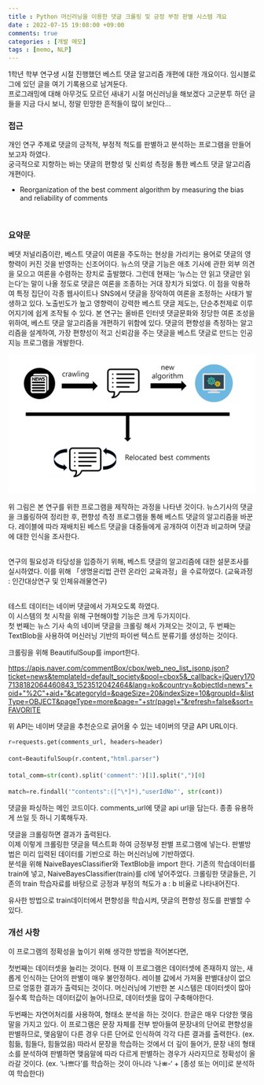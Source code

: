 ```yaml
---
title : Python 머신러닝을 이용한 댓글 크롤링 및 긍정 부정 판별 시스템 개요
date : 2022-07-15 19:08:00 +09:00
comments: true
categories : [개발 메모]
tags : [memo, NLP]
---
```

1학년 학부 연구생 시절 진행했던 베스트 댓글 알고리즘 개편에 대한 개요이다. 임시블로그에 있던 글을 여기 기록용으로 남겨둔다.  
프로그래밍에 대해 아무것도 모르던 새내기 시절 머신러닝을 해보겠다 고군분투 하던 글 들을 지금 다시 보니, 정말 민망한 흔적들이 많이 보인다...
<br/>

### 접근
개인 연구 주제로 댓글의 긍적적, 부정적 척도를 판별하고 분석하는 프로그램을 만들어보고자 하였다.  
궁극적으로 지향하는 바는 댓글의 편향성 및 신뢰성 측정을 통한 베스트 댓글 알고리즘 개편이다.  

* Reorganization of the best comment algorithm by measuring the bias and reliability of comments  
<br/>


### 요약문

베댓 저널리즘이란, 베스트 댓글이 여론을 주도하는 현상을 가리키는 용어로 댓글의 영향력이 커진 것을 반영하는 신조어이다. 뉴스의 댓글 기능은 애초 기사에 관한 외부 의견을 모으고 여론을 수렴하는 장치로 출발했다. 그런데 현재는 ‘뉴스는 안 읽고 댓글만 읽는다’는 말이 나올 정도로 댓글은 여론을 조종하는 거대 장치가 되었다. 이 점을 악용하여 특정 집단이 각종 웹사이트나 SNS에서 댓글을 장악하여 여론을 조정하는 사태가 발생하고 있다. 노출빈도가 높고 영향력이 강력한 베스트 댓글 제도는, 단순추천제로 이루어지기에 쉽게 조작될 수 있다. 본 연구는 올바른 인터넷 댓글문화와 정당한 여론 조성을 위하여, 베스트 댓글 알고리즘을 개편하기 위함에 있다. 댓글의 편향성을 측정하는 알고리즘을 설계하여, 가장 편향성이 적고 신뢰감을 주는 댓글을 베스트 댓글로 만드는 인공지능 프로그램을 개발한다.  


<center><img src="/assets/img/posts/memo/사진1.png" width="600"/></center>


위 그림은 본 연구를 위한 프로그램을 제작하는 과정을 나타낸 것이다. 뉴스기사의 댓글을 크롤링하여 정리한 후, 편향성 측정 프로그램을 통해 베스트 댓글의 알고리즘을 바꾼다. 레이블에 따라 재배치된 베스트 댓글을 대중들에게 공개하여 이전과 비교하며 댓글에 대한 인식을 조사한다.  
<br/>

연구의 필요성과 타당성을 입증하기 위해, 베스트 댓글의 알고리즘에 대한 설문조사를 실시하였다. 이를 위해 「생명윤리법 관련 온라인 교육과정」을 수료하였다. (교육과정 : 인간대상연구 및 인체유래물연구)  
<br/>

테스트 데이터는 네이버 댓글에서 가져오도록 하였다.  
이 시스템의 첫 시작을 위해 구현해야할 기능은 크게 두가지이다.  
첫 번째는 뉴스 기사 속의 네이버 댓글을 크롤링 해서 가져오는 것이고, 두 번째는 TextBlob을 사용하여 머신러닝 기반의 파이썬 텍스트 분류기를 생성하는 것이다.
<br/>

크롤링을 위해 BeautifulSoup를 import한다.  


https://apis.naver.com/commentBox/cbox/web_neo_list_jsonp.json?ticket=news&templateId=default_society&pool=cbox5&_callback=jQuery1707138182064460843_1523512042464&lang=ko&country=&objectId=news"+oid+"%2C"+aid+"&categoryId=&pageSize=20&indexSize=10&groupId=&listType=OBJECT&pageType=more&page="+str(page)+"&refresh=false&sort=FAVORITE


위 API는 네이버 댓글을 추천순으로 긁어올 수 있는 네이버의 댓글 API URL이다.  



``` python
r=requests.get(comments_url, headers=header)     

cont=BeautifulSoup(r.content,"html.parser")         

total_comm=str(cont).split('comment":')[1].split(",")[0]        

match=re.findall('"contents":([^\*]*),"userIdNo"', str(cont))
```


댓글을 파싱하는 메인 코드이다. comments_url에 댓글 api url을 담는다. 종종 유용하게 쓰일 듯 하니 기록해두자.  

댓글을 크롤링하면 결과가 출력된다.  
이제 이렇게 크롤링한 댓글을 텍스트화 하여 긍정부정 판별 프로그램에 넣는다. 판별방법은 미리 입력된 데이터를 기반으로 하는 머신러닝에 기반하였다.  
분석을 위해 NaiveBayesClassifier와 TextBlob을 import 한다.
기존의 학습데이터를 train에 넣고,  NaiveBayesClassifier(train)를 cl에 넣어주었다.
크롤링한 댓글들은, 기존의 train 학습자료를 바탕으로 긍정과 부정의 척도가 a : b 비율로 나타내어진다.



유사한 방법으로 train데이터에서 편향성을 학습시켜, 댓글의 편향성 정도를 판별할 수 있다.


### 개선 사항
이 프로그램의 정확성을 높이기 위해 생각한 방법을 적어본다면, 

첫번째는 데이터셋을 늘리는 것이다. 현재 이 프로그램은 데이터셋에 존재하지 않는, 새롭게 인식하는 단어의 판별이 매우 불안정하다. 레이블 값에서 가져올 판별대상이 없으므로 엉뚱한 결과가 출력되는 것이다. 머신러닝에 기반한 본 시스템은 데이터셋이 많아질수록 학습하는 데이터값이 늘어나므로, 데이터셋을 많이 구축해야한다.

두번째는 자연어처리를 사용하여, 형태소 분석을 하는 것이다. 한글은 매우 다양한 맺음말을 가지고 있다. 이 프로그램은 문장 자체를 전부 받아들여 문장내의 단어로 편향성을 판별하므로, 맺음말이 다른 경우 다른 단어로 인식하여 각각 다른 결과를 출력한다. (ex. 힘듦, 힘들다, 힘들었음) 따라서 문장을 학습하는 것에서 더 깊이 들어가, 문장 내의 형태소를 분석하여 판별하면 맺음말에 따라 다르게 판별하는 경우가 사라지므로 정확성이 올라갈 것이다. (ex. ‘나쁘다’를 학습하는 것이 아니라 ‘나ㅃ-‘ + [종성 또는 어미]로 분석하여 학습한다) 

